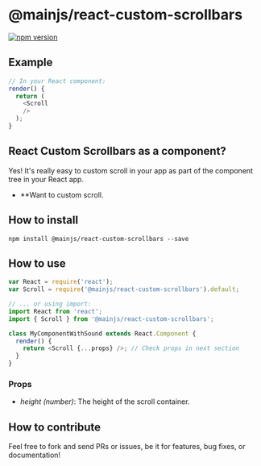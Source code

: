 # @mainjs/react-custom-scrollbars

[![npm version](https://img.shields.io/npm/v/@mainjs/react-custom-scrollbars.svg?style=flat-square)](https://www.npmjs.com/package/@mainjs/react-custom-scrollbars)

## Example

```js
// In your React component:
render() {
  return (
    <Scroll
    />
  );
}
```

## React Custom Scrollbars as a component?

Yes! It's really easy to custom scroll in your app as part of the component tree in your React app.

* **Want to custom scroll.

## How to install

`npm install @mainjs/react-custom-scrollbars --save`

## How to use

```js
var React = require('react');
var Scroll = require('@mainjs/react-custom-scrollbars').default;

// ... or using import:
import React from 'react';
import { Scroll } from '@mainjs/react-custom-scrollbars';

class MyComponentWithSound extends React.Component {
  render() {
    return <Scroll {...props} />; // Check props in next section
  }
}
```

### Props

* *height (number)*: The height of the scroll container.

## How to contribute

Feel free to fork and send PRs or issues, be it for features, bug fixes, or documentation!
